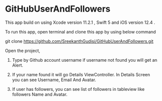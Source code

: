 # GitHubUserAndFollowers

This app build on using Xcode version 11.2.1 , Swift 5 and iOS version 12.4 .


To run this app, open terminal and clone this app by using below command

git clone https://github.com/SreekanthGudisi/GitHubUserAndFollowers.git


Open the project,

1. Type by Github account username if username not found you will get an Alert.

2. If your name found it will go Details ViewController.  In Details Screen you can see Username, Email And Avatar. 

3. If user has followers, you can see list of followers in tableview like followers Name and Avatar.
